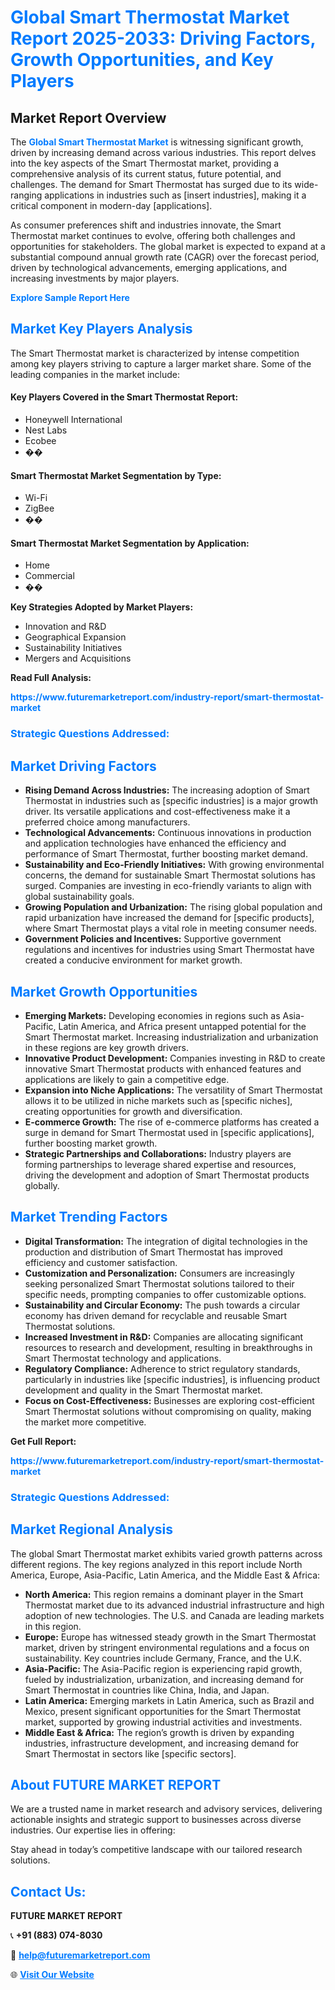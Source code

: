 <h1 style="color: #007BFF;">Global Smart Thermostat Market Report 2025-2033: Driving Factors, Growth Opportunities, and Key Players</h1>

<section id="overview">
<h2>Market Report Overview</h2>
<p>The <a href="https://www.futuremarketreport.com/industry-report/smart-thermostat-market" style="color: #007BFF; text-decoration: none;"><strong>Global Smart Thermostat Market</strong></a> is witnessing significant growth, driven by increasing demand across various industries. This report delves into the key aspects of the Smart Thermostat market, providing a comprehensive analysis of its current status, future potential, and challenges. The demand for Smart Thermostat has surged due to its wide-ranging applications in industries such as [insert industries], making it a critical component in modern-day [applications].</p>
<p>As consumer preferences shift and industries innovate, the Smart Thermostat market continues to evolve, offering both challenges and opportunities for stakeholders. The global market is expected to expand at a substantial compound annual growth rate (CAGR) over the forecast period, driven by technological advancements, emerging applications, and increasing investments by major players.</p>
</section>

<section id="overview">
<p><a href="https://www.futuremarketreport.com/request-sample/reportId=118618" style="color: #007BFF; text-decoration: none;"><strong>Explore Sample Report Here</strong></a></p>
</section>

<section id="key-players">
<h2 style="color: #007BFF;">Market Key Players Analysis</h2>
<p>The Smart Thermostat market is characterized by intense competition among key players striving to capture a larger market share. Some of the leading companies in the market include:</p>
<h4>Key Players Covered in the Smart Thermostat Report:</h4>
<ul><li>Honeywell International</li><li>Nest Labs</li><li>Ecobee</li><li>��</li></ul>
<h4>Smart Thermostat Market Segmentation by Type:</h4>
<ul><li>Wi-Fi</li><li>ZigBee</li><li>��</li></ul>

<h4>Smart Thermostat Market Segmentation by Application:</h4>
<ul><li>Home</li><li>Commercial</li><li>��</li></ul>
<p><strong>Key Strategies Adopted by Market Players:</strong></p>
<ul>
<li>Innovation and R&D</li>
<li>Geographical Expansion</li>
<li>Sustainability Initiatives</li>
<li>Mergers and Acquisitions</li>
</ul>
</section>

<section>
<p><strong>Read Full Analysis: </strong></p><a href="https://www.futuremarketreport.com/industry-report/smart-thermostat-market" style="color: #007BFF; text-decoration: none;"><strong>https://www.futuremarketreport.com/industry-report/smart-thermostat-market</strong></a>
<h3 style="color: #007BFF;">Strategic Questions Addressed:</h3>
</section>

<section id="driving-factors">
<h2 style="color: #007BFF;">Market Driving Factors</h2>
<ul>
<li><strong>Rising Demand Across Industries:</strong> The increasing adoption of Smart Thermostat in industries such as [specific industries] is a major growth driver. Its versatile applications and cost-effectiveness make it a preferred choice among manufacturers.</li>
<li><strong>Technological Advancements:</strong> Continuous innovations in production and application technologies have enhanced the efficiency and performance of Smart Thermostat, further boosting market demand.</li>
<li><strong>Sustainability and Eco-Friendly Initiatives:</strong> With growing environmental concerns, the demand for sustainable Smart Thermostat solutions has surged. Companies are investing in eco-friendly variants to align with global sustainability goals.</li>
<li><strong>Growing Population and Urbanization:</strong> The rising global population and rapid urbanization have increased the demand for [specific products], where Smart Thermostat plays a vital role in meeting consumer needs.</li>
<li><strong>Government Policies and Incentives:</strong> Supportive government regulations and incentives for industries using Smart Thermostat have created a conducive environment for market growth.</li>
</ul>
</section>

<section id="growth-opportunities">
<h2 style="color: #007BFF;">Market Growth Opportunities</h2>
<ul>
<li><strong>Emerging Markets:</strong> Developing economies in regions such as Asia-Pacific, Latin America, and Africa present untapped potential for the Smart Thermostat market. Increasing industrialization and urbanization in these regions are key growth drivers.</li>
<li><strong>Innovative Product Development:</strong> Companies investing in R&D to create innovative Smart Thermostat products with enhanced features and applications are likely to gain a competitive edge.</li>
<li><strong>Expansion into Niche Applications:</strong> The versatility of Smart Thermostat allows it to be utilized in niche markets such as [specific niches], creating opportunities for growth and diversification.</li>
<li><strong>E-commerce Growth:</strong> The rise of e-commerce platforms has created a surge in demand for Smart Thermostat used in [specific applications], further boosting market growth.</li>
<li><strong>Strategic Partnerships and Collaborations:</strong> Industry players are forming partnerships to leverage shared expertise and resources, driving the development and adoption of Smart Thermostat products globally.</li>
</ul>
</section>

<section id="trending-factors">
<h2 style="color: #007BFF;">Market Trending Factors</h2>
<ul>
<li><strong>Digital Transformation:</strong> The integration of digital technologies in the production and distribution of Smart Thermostat has improved efficiency and customer satisfaction.</li>
<li><strong>Customization and Personalization:</strong> Consumers are increasingly seeking personalized Smart Thermostat solutions tailored to their specific needs, prompting companies to offer customizable options.</li>
<li><strong>Sustainability and Circular Economy:</strong> The push towards a circular economy has driven demand for recyclable and reusable Smart Thermostat solutions.</li>
<li><strong>Increased Investment in R&D:</strong> Companies are allocating significant resources to research and development, resulting in breakthroughs in Smart Thermostat technology and applications.</li>
<li><strong>Regulatory Compliance:</strong> Adherence to strict regulatory standards, particularly in industries like [specific industries], is influencing product development and quality in the Smart Thermostat market.</li>
<li><strong>Focus on Cost-Effectiveness:</strong> Businesses are exploring cost-efficient Smart Thermostat solutions without compromising on quality, making the market more competitive.</li>
</ul>
</section>

<section>
<p><strong>Get Full Report: </strong></p><a href="https://www.futuremarketreport.com/industry-report/smart-thermostat-market" style="color: #007BFF; text-decoration: none;"><strong>https://www.futuremarketreport.com/industry-report/smart-thermostat-market</strong></a>
<h3 style="color: #007BFF;">Strategic Questions Addressed:</h3>
</section>


<section id="regional-analysis">
<h2 style="color: #007BFF;">Market Regional Analysis</h2>
<p>The global Smart Thermostat market exhibits varied growth patterns across different regions. The key regions analyzed in this report include North America, Europe, Asia-Pacific, Latin America, and the Middle East & Africa:</p>
<ul>
<li><strong>North America:</strong> This region remains a dominant player in the Smart Thermostat market due to its advanced industrial infrastructure and high adoption of new technologies. The U.S. and Canada are leading markets in this region.</li>
<li><strong>Europe:</strong> Europe has witnessed steady growth in the Smart Thermostat market, driven by stringent environmental regulations and a focus on sustainability. Key countries include Germany, France, and the U.K.</li>
<li><strong>Asia-Pacific:</strong> The Asia-Pacific region is experiencing rapid growth, fueled by industrialization, urbanization, and increasing demand for Smart Thermostat in countries like China, India, and Japan.</li>
<li><strong>Latin America:</strong> Emerging markets in Latin America, such as Brazil and Mexico, present significant opportunities for the Smart Thermostat market, supported by growing industrial activities and investments.</li>
<li><strong>Middle East & Africa:</strong> The region’s growth is driven by expanding industries, infrastructure development, and increasing demand for Smart Thermostat in sectors like [specific sectors].</li>
</ul>
</section>

<footer>
<h2 style="color: #007BFF;">About FUTURE MARKET REPORT</h2>
<p>We are a trusted name in market research and advisory services, delivering actionable insights and strategic support to businesses across diverse industries. Our expertise lies in offering:</p>

<p>Stay ahead in today’s competitive landscape with our tailored research solutions.</p>

<h2 style="color: #007BFF;">Contact Us:</h2>
<p><strong>FUTURE MARKET REPORT</strong></p>
<p>📞 <strong>+91 (883) 074-8030</strong></p>
<p>📧 <strong><a href="mailto:help@futuremarketreport.com" style="color: #007BFF;">help@futuremarketreport.com</a></strong></p>
<p>🌐 <strong><a href="https://www.futuremarketreport.com/" style="color: #007BFF;">Visit Our Website</a></strong></p>
</footer>